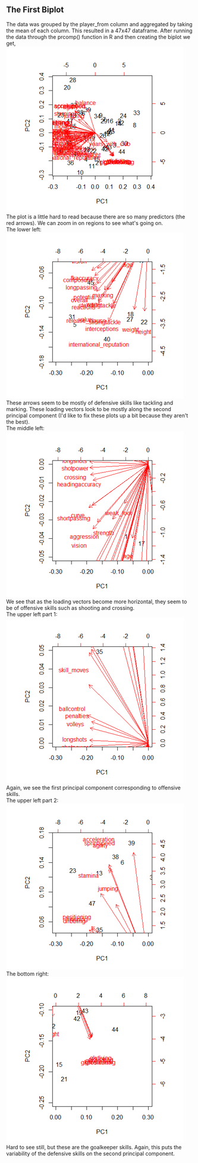 ## The First Biplot
The data was grouped by the player_from column and aggregated by taking the mean of each column. This resulted in a 47x47 dataframe. After running the data through the prcomp() function in R and then creating the biplot we get,\
![initial biplot](https://github.com/RudyWilliams/fifa-project/blob/master/PCA-Plots/pca_initial.png "Initial Biplot") \
The plot is a little hard to read because there are so many predictors (the red arrows). We can zoom in on regions to see what's going on. \
The lower left: \
![lower left](https://github.com/RudyWilliams/fifa-project/blob/master/PCA-Plots/lower_left.png "Lower left of biplot") \
These arrows seem to be mostly of defensive skills like tackling and marking. These loading vectors look to be mostly along the second principal component (I'd like to fix these plots up a bit because they aren't the best). \
The middle left: \
![middle left](https://github.com/RudyWilliams/fifa-project/blob/master/PCA-Plots/middle_left.png "The middle left of biplot") \
We see that as the loading vectors become more horizontal, they seem to be of offensive skills such as shooting and crossing. \
The upper left part 1: \
![upper left 1](https://github.com/RudyWilliams/fifa-project/blob/master/PCA-Plots/top_left1.png "Upper left pt1 of biplot") \
Again, we see the first principal component corresponding to offensive skills. \
The upper left part 2: \
![upper left 2](https://github.com/RudyWilliams/fifa-project/blob/master/PCA-Plots/top_left2.png "Upper left pt2 of biplot") \
The bottom right: \
![bottom right](https://github.com/RudyWilliams/fifa-project/blob/master/PCA-Plots/bottom_right_gk.png "Goalkeeper skills") \
Hard to see still, but these are the goalkeeper skills. Again, this puts the variability of the defensive skills on the second principal component.

